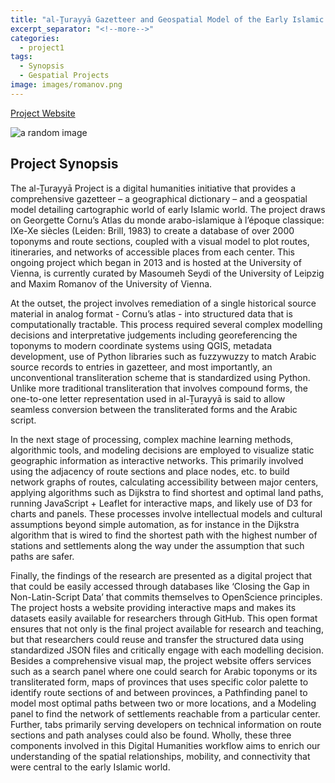 ```yaml
---
title: "al-Ṯurayyā Gazetteer and Geospatial Model of the Early Islamic World"
excerpt_separator: "<!--more-->"
categories:
  - project1
tags:
  - Synopsis
  - Gespatial Projects
image: images/romanov.png
---
```

[Project Website](https://althurayya.github.io/#home)

<!--more-->

![a random image]({{site.baseurl}}images/Banner.png)

## Project Synopsis

The al-Ṯurayyā Project is a digital humanities initiative that provides a comprehensive gazetteer – a geographical dictionary – and a geospatial model detailing cartographic world of early Islamic world. The project draws on Georgette Cornu’s Atlas du monde arabo-islamique à l’époque classique: IXe-Xe siècles (Leiden: Brill, 1983) to create a database of over 2000 toponyms and route sections, coupled with a visual model to plot routes, itineraries, and networks of accessible places from each center. This ongoing project which began in 2013 and is hosted at the University of Vienna, is currently curated by Masoumeh Seydi of the University of Leipzig and Maxim Romanov of the University of Vienna. 

At the outset, the project involves remediation of a single historical source material in analog format - Cornu’s atlas - into structured data that is computationally tractable. This process required several complex modelling decisions and interpretative judgements including georeferencing the toponyms to modern coordinate systems using QGIS, metadata development, use of Python libraries such as fuzzywuzzy to match Arabic source records to entries in gazetteer, and most importantly, an unconventional transliteration scheme that is standardized using Python. Unlike more traditional transliteration that involves compound forms, the one-to-one letter representation used in al-Ṯurayyā is said to allow seamless conversion between the transliterated forms and the Arabic script. 

In the next stage of processing, complex machine learning methods, algorithmic tools, and modeling decisions are employed to visualize static geographic information as interactive networks. This primarily involved using the adjacency of route sections and place nodes, etc. to build network graphs of routes, calculating accessibility between major centers, applying algorithms such as Dijkstra to find shortest and optimal land paths, running JavaScript + Leaflet for interactive maps, and likely use of D3 for charts and panels. These processes involve intellectual models and cultural assumptions beyond simple automation, as for instance in the Dijkstra algorithm that is wired to find the shortest path with the highest number of stations and settlements along the way under the assumption that such paths are safer.  

Finally, the findings of the research are presented as a digital project that that could be easily accessed through databases like ‘Closing the Gap in Non-Latin-Script Data’ that commits themselves to OpenScience principles. The project hosts a website providing interactive maps and makes its datasets easily available for researchers through GitHub. This open format ensures that not only is the final project available for research and teaching, but that researchers could reuse and transfer the structured data using standardized JSON files and critically engage with each modelling decision. Besides a comprehensive visual map, the project website offers services such as a search panel where one could search for Arabic toponyms or its transliterated form, maps of provinces that uses specific color palette to identify route sections of and between provinces, a Pathfinding panel to model most optimal paths between two or more locations, and a Modeling panel to find the network of settlements reachable from a particular center. Further, tabs primarily serving developers on technical information on route sections and path analyses could also be found. Wholly, these three components involved in this Digital Humanities workflow aims to enrich our understanding of the spatial relationships, mobility, and connectivity that were central to the early Islamic world.
